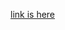 [link is here](https://mockitt.wondershare.com/proto/m8D5eEGlrsztjsMv6ZbhgK/sharing?view_mode=device&screen=rbpTbCPDj46z6l9PH&canvasId=rcTbEfpnTceFQ4M1htHdYT)
